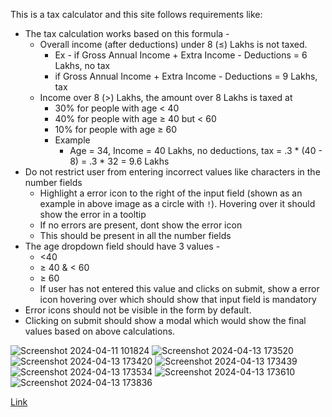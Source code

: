 This is a tax calculator and this site follows requirements like:
- The tax calculation works based on this formula -
    - Overall income (after deductions) under 8 (≤) Lakhs is not taxed.
        - Ex - if Gross Annual Income + Extra Income - Deductions =  6 Lakhs, no tax
        - if Gross Annual Income + Extra Income - Deductions =  9 Lakhs, tax
    - Income over 8 (>) Lakhs, the amount over 8 Lakhs is taxed at
        - 30% for people with age < 40
        - 40% for people with age ≥ 40 but < 60
        - 10% for people with age ≥ 60
        - Example
            - Age = 34, Income = 40 Lakhs, no deductions, tax = .3 * (40 - 8) = .3 * 32 = 9.6 Lakhs
- Do not restrict user from entering incorrect values like characters in the number fields
    - Highlight a error icon to the right of the input field (shown as an example in above image as a circle with `!`). Hovering over it should show the error in a tooltip
    - If no errors are present, dont show the error icon
    - This should be present in all the number fields
- The age dropdown field should have 3 values -
    - <40
    - ≥ 40 & < 60
    - ≥ 60
    - If user has not entered this value and clicks on submit, show a error icon hovering over which should show that input field is mandatory
- Error icons should not be visible in the form by default.
- Clicking on submit should show a modal which would show the final values based on above calculations.

![Screenshot 2024-04-11 101824](https://github.com/Srikarsameer/tax_calculator/assets/162862808/b4b72abb-5846-4a31-b89d-e1c84e4d45ae)
![Screenshot 2024-04-13 173520](https://github.com/Srikarsameer/tax_calculator/assets/162862808/24cd7afb-8bbc-4424-9fde-81a57a7e8c8e)
![Screenshot 2024-04-13 173420](https://github.com/Srikarsameer/tax_calculator/assets/162862808/7abc741e-6d9b-499e-9126-ea54d9057aeb)
![Screenshot 2024-04-13 173439](https://github.com/Srikarsameer/tax_calculator/assets/162862808/6e3cce63-cc53-4bcb-8408-b82495f950e7)
![Screenshot 2024-04-13 173534](https://github.com/Srikarsameer/tax_calculator/assets/162862808/0d4e4448-eb15-43c1-96c5-ee6d76413b2e)
![Screenshot 2024-04-13 173610](https://github.com/Srikarsameer/tax_calculator/assets/162862808/5bf8bf65-3ae7-4dc4-8425-ea4fe7465703)
![Screenshot 2024-04-13 173836](https://github.com/Srikarsameer/tax_calculator/assets/162862808/443a3ebd-c952-439d-a7a7-e7e5d58b58e4)

[Link](https://tax-calculator-opal.vercel.app/)